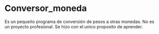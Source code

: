 # Conversor_moneda
Es un pequeño programa de conversión de pesos a otras monedas. No es un proyecto profesional. Se hizo con el unico proposito de aprender.
